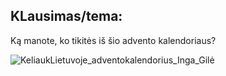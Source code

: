 ## KLausimas/tema:
Ką manote, ko tikitės iš šio advento kalendoriaus?

![KeliaukLietuvoje_adventokalendorius_Inga_Gilė](https://user-images.githubusercontent.com/75223984/100646033-2e278000-3346-11eb-8a1b-25b5eaa9a800.jpg)
